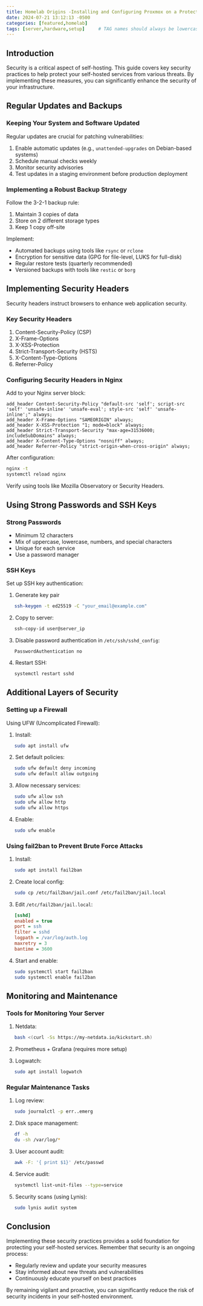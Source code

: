 ```yaml
---
title: Homelab Origins -Installing and Configuring Proxmox on a Protectli VP2420
date: 2024-07-21 13:12:13 -0500
categories: [featured,homelab]
tags: [server,hardware,setup]     # TAG names should always be lowercase
---
```


## Introduction

Security is a critical aspect of self-hosting. This guide covers key security practices to help protect your self-hosted services from various threats. By implementing these measures, you can significantly enhance the security of your infrastructure.

## Regular Updates and Backups

### Keeping Your System and Software Updated

Regular updates are crucial for patching vulnerabilities:

1. Enable automatic updates (e.g., `unattended-upgrades` on Debian-based systems)
2. Schedule manual checks weekly
3. Monitor security advisories
4. Test updates in a staging environment before production deployment

### Implementing a Robust Backup Strategy

Follow the 3-2-1 backup rule:

1. Maintain 3 copies of data
2. Store on 2 different storage types
3. Keep 1 copy off-site

Implement:
- Automated backups using tools like `rsync` or `rclone`
- Encryption for sensitive data (GPG for file-level, LUKS for full-disk)
- Regular restore tests (quarterly recommended)
- Versioned backups with tools like `restic` or `borg`

## Implementing Security Headers

Security headers instruct browsers to enhance web application security.

### Key Security Headers

1. Content-Security-Policy (CSP)
2. X-Frame-Options
3. X-XSS-Protection
4. Strict-Transport-Security (HSTS)
5. X-Content-Type-Options
6. Referrer-Policy

### Configuring Security Headers in Nginx

Add to your Nginx server block:

```nginx
add_header Content-Security-Policy "default-src 'self'; script-src 'self' 'unsafe-inline' 'unsafe-eval'; style-src 'self' 'unsafe-inline';" always;
add_header X-Frame-Options "SAMEORIGIN" always;
add_header X-XSS-Protection "1; mode=block" always;
add_header Strict-Transport-Security "max-age=31536000; includeSubDomains" always;
add_header X-Content-Type-Options "nosniff" always;
add_header Referrer-Policy "strict-origin-when-cross-origin" always;
```

After configuration:

```bash
nginx -t
systemctl reload nginx
```

Verify using tools like Mozilla Observatory or Security Headers.

## Using Strong Passwords and SSH Keys

### Strong Passwords

- Minimum 12 characters
- Mix of uppercase, lowercase, numbers, and special characters
- Unique for each service
- Use a password manager

### SSH Keys

Set up SSH key authentication:

1. Generate key pair
```bash
   ssh-keygen -t ed25519 -C "your_email@example.com"
```

2. Copy to server:
```bash
   ssh-copy-id user@server_ip
```

3. Disable password authentication in `/etc/ssh/sshd_config`:
```
   PasswordAuthentication no
```

4. Restart SSH:
```bash
   systemctl restart sshd
```

## Additional Layers of Security

### Setting up a Firewall

Using UFW (Uncomplicated Firewall):

1. Install:
```bash
   sudo apt install ufw
```

2. Set default policies:
```bash
   sudo ufw default deny incoming
   sudo ufw default allow outgoing
```

3. Allow necessary services:
```bash
   sudo ufw allow ssh
   sudo ufw allow http
   sudo ufw allow https
```

4. Enable:
```bash
   sudo ufw enable
```

### Using fail2ban to Prevent Brute Force Attacks

1. Install:
```bash
   sudo apt install fail2ban
```

2. Create local config:
```bash
   sudo cp /etc/fail2ban/jail.conf /etc/fail2ban/jail.local
```

3. Edit `/etc/fail2ban/jail.local`:
```ini
   [sshd]
   enabled = true
   port = ssh
   filter = sshd
   logpath = /var/log/auth.log
   maxretry = 3
   bantime = 3600
```

4. Start and enable:
```bash
   sudo systemctl start fail2ban
   sudo systemctl enable fail2ban
```

## Monitoring and Maintenance

### Tools for Monitoring Your Server

1. Netdata:
```bash
   bash <(curl -Ss https://my-netdata.io/kickstart.sh)
```

2. Prometheus + Grafana (requires more setup)

3. Logwatch:
```bash
   sudo apt install logwatch
```

### Regular Maintenance Tasks

1. Log review:
```bash
   sudo journalctl -p err..emerg
```

2. Disk space management:
```bash
   df -h
   du -sh /var/log/*
```

3. User account audit:
```bash
   awk -F: '{ print $1}' /etc/passwd
```

4. Service audit:
```bash
   systemctl list-unit-files --type=service
```

5. Security scans (using Lynis):
```bash
   sudo lynis audit system
```

## Conclusion

Implementing these security practices provides a solid foundation for protecting your self-hosted services. Remember that security is an ongoing process:

- Regularly review and update your security measures
- Stay informed about new threats and vulnerabilities
- Continuously educate yourself on best practices

By remaining vigilant and proactive, you can significantly reduce the risk of security incidents in your self-hosted environment.


